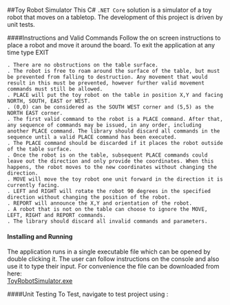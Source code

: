##Toy Robot Simulator
This C# `.NET Core` solution is a simulator of a toy robot that moves on a tabletop. The development of this project is driven by unit tests.

####Instructions and Valid Commands
Follow the on screen instructions to place a robot and move it around the board. To exit the application at any time type EXIT 
```. The library allows for a simulation of a toy robot moving on a 6 x 6 square tabletop.
. There are no obstructions on the table surface.
. The robot is free to roam around the surface of the table, but must be prevented from falling to destruction. Any movement that would result in this must be prevented, however further valid movement commands must still be allowed.
. PLACE will put the toy robot on the table in position X,Y and facing NORTH, SOUTH, EAST or WEST.
. (0,0) can be considered as the SOUTH WEST corner and (5,5) as the NORTH EAST corner.
. The first valid command to the robot is a PLACE command. After that, any sequence of commands may be issued, in any order, including another PLACE command. The library should discard all commands in the sequence until a valid PLACE command has been executed.
. The PLACE command should be discarded if it places the robot outside of the table surface.
. Once the robot is on the table, subsequent PLACE commands could leave out the direction and only provide the coordinates. When this happens, the robot moves to the new coordinates without changing the direction.
. MOVE will move the toy robot one unit forward in the direction it is currently facing.
. LEFT and RIGHT will rotate the robot 90 degrees in the specified direction without changing the position of the robot.
. REPORT will announce the X,Y and orientation of the robot.
. A robot that is not on the table can choose to ignore the MOVE, LEFT, RIGHT and REPORT commands.
. The library should discard all invalid commands and parameters.
```
<h4>Installing and Running</h4>
The application runs in a single executable file which can be opened by double clicking it. The user can follow instructions on the console and also use it to type their input. For convenience the file can be downloaded from here:
<br><a href = "https://github.com/jeff1978/Toy-Robot-Simulator/blob/master/ToyRobotSimulator/bin/Debug/ToyRobotSimulator.exe">ToyRobotSimulator.exe</a>

####Unit Testing
To Test, navigate to test project using : 
